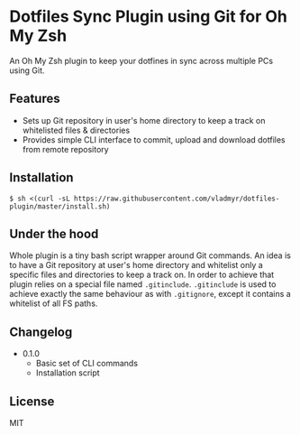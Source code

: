 # Dotfiles Sync Plugin using Git  for Oh My Zsh
An Oh My Zsh plugin to keep your dotfines in sync across multiple PCs using Git.  

## Features
- Sets up Git repository in user's home directory to keep a track on whitelisted files & directories
- Provides simple CLI interface to commit, upload and download dotfiles from remote repository

## Installation
```
$ sh <(curl -sL https://raw.githubusercontent.com/vladmyr/dotfiles-plugin/master/install.sh) 
```

## Under the hood
Whole plugin is a tiny bash script wrapper around Git commands. An idea is to have a Git repository at user's home directory and whitelist only a specific files and directories to keep a track on. In order to achieve that plugin relies on a special file named `.gitinclude`. `.gitinclude` is used to achieve exactly the same behaviour as with `.gitignore`, except it contains a whitelist of all FS paths.

## Changelog
- 0.1.0
  - Basic set of CLI commands
  - Installation script

## License
MIT

